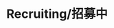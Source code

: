 ---
layout: page
title: Recruiting/招募中
description: Postdoctoral Fellow<br />博士后<br />&nbsp;
img: /assets/avatar/icon3.png
email: test
bio: >
    Mysterious even to other members of the Black Rose cabal, LeBlanc is but one of many names for a pale woman who has manipulated people and events since the earliest days of Noxus. Using her magic to mirror herself, the sorceress can appear to anyone, anywhere, and even be in many places at once. Always plotting just out of sight, LeBlanc's true motives are as inscrutable as her shifting identity.
importance: 99
category: postdoc
---